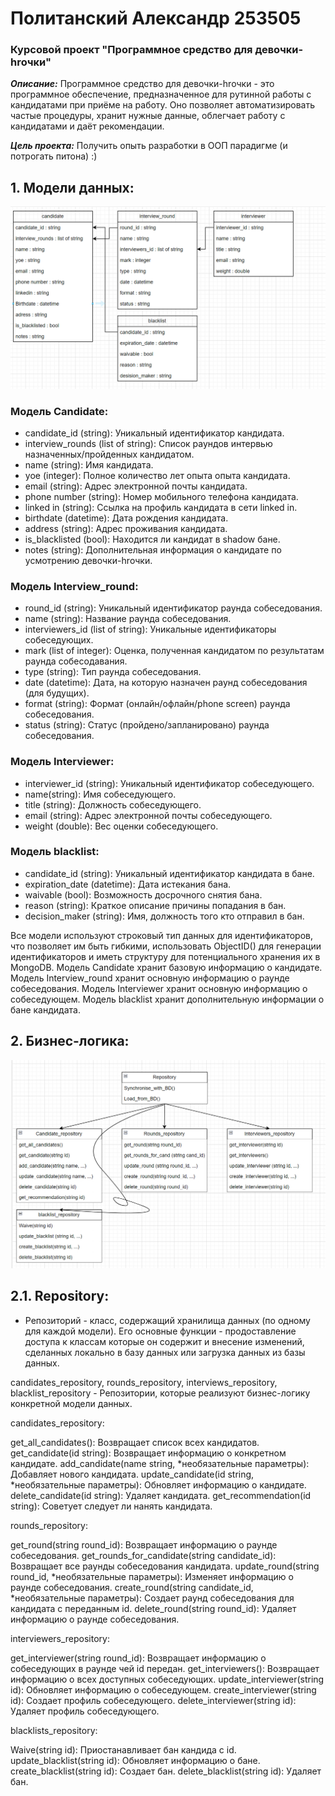 # Политанский Александр 253505
### Курсовой проект "Программное средство для девочки-hrочки"

***Описание:***
Программное средство для девочки-hrочки - это программное обеспечение, предназначенное для рутинной работы с кандидатами при приёме на работу. Оно позволяет автоматизировать частые процедуры, хранит нужные данные, облегчает работу с кандидатами и даёт рекомендации. 

***Цель проекта:***
Получить опыть разработки в ООП парадигме (и потрогать питона) :)

## 1. Модели данных:
![DataModels](https://github.com/StarkSpecter/HR_tool/blob/5facaeba43b5b04edc6878af0d72a43223359a20/screenshots/DataModels.png)

### Модель Candidate:
- candidate_id (string): Уникальный идентификатор кандидата.
- interview_rounds (list of string): Cписок раундов интервью назначенных/пройденных кандидатом.
- name (string): Имя кандидата.
- yoe (integer): Полное количество лет опыта опыта кандидата.
- email (string): Aдрес электронной почты кандидата.
- phone number (string): Hомер мобильного телефона кандидата.
- linked in (string): Cсылка на профиль кандидата в сети linked in.
- birthdate (datetime): Дата рождения кандидата.
- address (string): Адрес проживания кандидата.
- is_blacklisted (bool): Находится ли кандидат в shadow бане.
- notes (string): Дополнительная информация о кандидате по усмотрению девочки-hrочки.

### Модель Interview_round:
- round_id (string): Уникальный идентификатор раунда собеседования.
- name (string): Название раунда собеседования.
- interviewers_id (list of string): Уникальные идентификаторы собеседующих.
- mark (list of integer): Оценка, полученная кандидатом по результатам раунда собесодавания.
- type (string): Тип раунда собеседования.
- date (datetime): Дата, на которую назначен раунд собеседования (для будущих).
- format (string): Формат (онлайн/офлайн/phone screen) раунда собеседования.
- status (string): Статус (пройдено/запланировано) раунда собеседования.


### Модель Interviewer:
- interviewer_id (string): Уникальный идентификатор собеседующего.
- name(string): Имя собеседующего.
- title (string): Должность собеседующего.
- email (string): Aдрес электронной почты собеседующего.
- weight (double): Вес оценки собеседующего.


### Модель blacklist:
- candidate_id (string): Уникальный идентификатор кандидата в бане.
- expiration_date (datetime): Дата истекания бана.
- waivable (bool): Возможность досрочного снятия бана.
- reason (string): Краткое описание причины попадания в бан.
- decision_maker (string): Имя, должность того кто отправил в бан.


Все модели используют строковый тип данных для идентификаторов, что позволяет им быть гибкими, использовать ObjectID() для генерации идентификаторов и иметь структуру для потенциального хранения их в MongoDB.
Модель Candidate хранит базовую информацию о кандидате.
Модель Interview_round хранит основную информацию о раунде собеседования.
Модель Interviewer хранит основную информацию о собеседующем.
Модель blacklist хранит дополнительную информации о бане кандидата.


## 2. Бизнес-логика:
![Repository](screenshots/Repository.png)
## 2.1. Repository:
- Репозиторий - класс, содержащий хранилища данных (по одному для каждой модели). Его основные функции - продоставление доступа к классам которые он содержит и внесение изменений, сделанных локально в базу данных или загрузка данных из базы данных.

candidates_repository, rounds_repository, interviews_repository, blacklist_repository - Репозитории, которые реализуют бизнес-логику конкретной модели данных.


candidates_repository:

get_all_candidates(): Возвращает список всех кандидатов.
get_candidate(id string): Возвращает информацию о конкретном кандидате.
add_candidate(name string, *необязательные параметры): Добавляет нового кандидата.
update_candidate(id string, *необязательные параметры): Обновляет информацию о кандидате.
delete_candidate(id string): Удаляет кандидата.
get_recommendation(id string): Советует следует ли нанять кандидата.


rounds_repository:

get_round(string round_id): Возвращает информацию о раунде собеседования.
get_rounds_for_candidate(string candidate_id): Возвращает все раунды собеседования кандидата.
update_round(string round_id, *необязательные параметры): Изменяет информацию о раунде собеседования.
create_round(string candidate_id, *необязательные параметры): Создает раунд собеседования для кандидата с переданным id.
delete_round(string round_id): Удаляет информацию о раунде собеседования.


interviewers_repository:

get_interviewer(string round_id): Возвращает информацию о собеседующих в раунде чей id передан.
get_interviewers(): Возвращает информацию о всех доступных собеседующих.
update_interviewer(string id): Обновляет информацию о собеседующем.
create_interviewer(string id): Создает профиль собеседующего.
delete_interviewer(string id): Удаляет профиль собеседующего.


blacklists_repository:

Waive(string id): Приостанавливает бан кандида с id.
update_blacklist(string id): Обновляет информацию о бане.
create_blacklist(string id): Создает бан.
delete_blacklist(string id): Удаляет бан.

